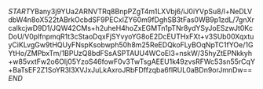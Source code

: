 $START$YBany3j9YUa2ARNVTRq8BnpPZgT4m1LXVbj6/iJ0iYVpSu8/l+NeDLVdbW4n8oX522tABrkOcbdSF9PECxlZY60m9fDghSB3tFas0WB9p1zdL/7gnXrcaIkcjwD9D1/JQW42CMs+h2uheH4hoZxEGMTn1pTNr8ydYSyJoESzwJt0KcDoU/V0plfnpmqR1t3cStaoDqxFjSYvyoYG8oE2DcEUTHxFXt+v3SUb00XqxtuyCiKLvgGw9tHQUyFNspKsobwph50h8m25ReEDQkoFLyBOqNpTC1fYOe/1GYtHo/ZMPbxTm/1BPUzQ8bdFSsASPTAUU4WCoEl3+nskW/35hyZtEPNkkyh+w85vxtFw2o6OIj05YzoS46fowF0v3TwTsgAEEU1k49zvsRFWc53sn55rCqY+BaTsEF2Z1SoYR3l3XVJxJuLkAxroJRbFDffzqba6flRUL0aBDn9orJmnDw==$END$
